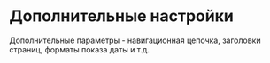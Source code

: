 # Дополнительные настройки 
Дополнительные параметры - навигационная цепочка, заголовки страниц, форматы показа даты и т.д.